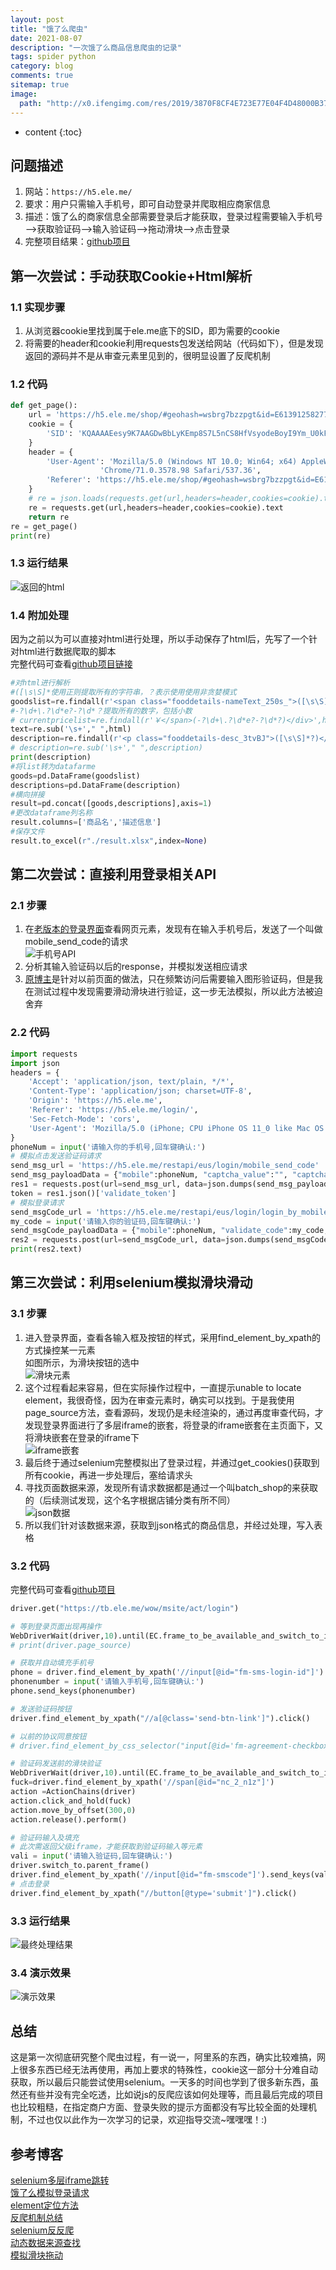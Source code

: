 ```yaml
---
layout: post
title: "饿了么爬虫"
date: 2021-08-07
description: "一次饿了么商品信息爬虫的记录"
tags: spider python
category: blog
comments: true
sitemap: true
image:
  path: "http://x0.ifengimg.com/res/2019/3870F8CF4E723E77E04F4D48000B376486E6006F_size27_w539_h271.jpeg"
---
```

* content
{:toc}

## 问题描述

1. 网站：`https://h5.ele.me/`  
2. 要求：用户只需输入手机号，即可自动登录并爬取相应商家信息  
3. 描述：饿了么的商家信息全部需要登录后才能获取，登录过程需要输入手机号——>获取验证码——>输入验证码——>拖动滑块——>点击登录
4. 完整项目结果：[github项目](https://github.com/Windy810/ElemeSpider)  
  
## 第一次尝试：手动获取Cookie+Html解析

### 1.1 实现步骤

1. 从浏览器cookie里找到属于ele.me底下的SID，即为需要的cookie
2. 将需要的header和cookie利用requests包发送给网站（代码如下），但是发现返回的源码并不是从审查元素里见到的，很明显设置了反爬机制

### 1.2 代码

```python
def get_page():
    url = 'https://h5.ele.me/shop/#geohash=wsbrg7bzzpgt&id=E6139125827790262630&rank_id=undefined&spm=a2ogi.13147251.shopList.5'
    cookie = {
        'SID': 'KQAAAAEesy9K7AAGDwBbLyKEmp8S7L5nCS8HfVsyodeBoyI9Ym_U0kFd',
    }
    header = {
        'User-Agent': 'Mozilla/5.0 (Windows NT 10.0; Win64; x64) AppleWebKit/537.36 (KHTML, like Gecko) '
                    'Chrome/71.0.3578.98 Safari/537.36',
        'Referer': 'https://h5.ele.me/shop/#geohash=wsbrg7bzzpgt&id=E6139125827790262630&rank_id=undefined&spm=a2ogi.13147251.shopList.5',
    }
    # re = json.loads(requests.get(url,headers=header,cookies=cookie).text)
    re = requests.get(url,headers=header,cookies=cookie).text
    return re
re = get_page()
print(re)
```

### 1.3 运行结果

![返回的html](https://raw.githubusercontent.com/Windy810/ElemeSpider/master/img/html.png)

### 1.4 附加处理

因为之前以为可以直接对html进行处理，所以手动保存了html后，先写了一个针对html进行数据爬取的脚本  
完整代码可查看[github项目链接](https://github.com/Windy810/ElemeSpider/blob/master/HtmlDataProcess/html_to_excel.py)

```python
#对html进行解析
#([\s\S]*使用正则提取所有的字符串，？表示使用使用非贪婪模式
goodslist=re.findall(r'<span class="fooddetails-nameText_250s_">([\s\S]*?)</span>',html)
#-?\d+\.?\d*e?-?\d*？提取所有的数字，包括小数
# currentpricelist=re.findall(r'￥</span>(-?\d+\.?\d*e?-?\d*?)</div>',html)
text=re.sub('\s+'," ",html)
description=re.findall(r'<p class="fooddetails-desc_3tvBJ">([\s\S]*?)</p>',text)
# description=re.sub('\s+'," ",description)
print(description)
#将list转为datafarme
goods=pd.DataFrame(goodslist)
descriptions=pd.DataFrame(description)
#横向拼接
result=pd.concat([goods,descriptions],axis=1)
#更改dataframe列名称
result.columns=['商品名','描述信息']
#保存文件
result.to_excel(r"./result.xlsx",index=None)
```

## 第二次尝试：直接利用登录相关API

### 2.1 步骤

1. 在[老版本的登录界面](https://h5.ele.me/login)查看网页元素，发现有在输入手机号后，发送了一个叫做mobile_send_code的请求  
![手机号API](https://pic2.zhimg.com/v2-eed560269e263bc62675d698078c25f5_r.jpg)
2. 分析其输入验证码以后的response，并模拟发送相应请求
3. [原博主](https://zhuanlan.zhihu.com/p/85503585)是针对以前页面的做法，只在频繁访问后需要输入图形验证码，但是我在测试过程中发现需要滑动滑块进行验证，这一步无法模拟，所以此方法被迫舍弃

### 2.2 代码

```python
import requests 
import json  
headers = { 
    'Accept': 'application/json, text/plain, */*', 
    'Content-Type': 'application/json; charset=UTF-8', 
    'Origin': 'https://h5.ele.me', 
    'Referer': 'https://h5.ele.me/login/', 
    'Sec-Fetch-Mode': 'cors', 
    'User-Agent': 'Mozilla/5.0 (iPhone; CPU iPhone OS 11_0 like Mac OS X) AppleWebKit/604.1.38 (KHTML, like Gecko) Version/11.0 Mobile/15A372 Safari/604.1' 
}  
phoneNum = input('请输入你的手机号,回车键确认:') 
# 模拟点击发送验证码请求 
send_msg_url = 'https://h5.ele.me/restapi/eus/login/mobile_send_code' 
send_msg_payloadData = {"mobile":phoneNum, "captcha_value":"", "captcha_hash":"", "scf":"ms"} 
res1 = requests.post(url=send_msg_url, data=json.dumps(send_msg_payloadData), headers=headers) 
token = res1.json()['validate_token'] 
# 模拟登录请求 
send_msgCode_url = 'https://h5.ele.me/restapi/eus/login/login_by_mobile' 
my_code = input('请输入你的验证码,回车键确认:') 
send_msgCode_payloadData = {"mobile":phoneNum, "validate_code":my_code, "validate_token":token, "scf":"ms"} 
res2 = requests.post(url=send_msgCode_url, data=json.dumps(send_msgCode_payloadData), headers=headers)  
print(res2.text) 
```

## 第三次尝试：利用selenium模拟滑块滑动

### 3.1 步骤

1. 进入登录界面，查看各输入框及按钮的样式，采用find_element_by_xpath的方式操控某一元素  
如图所示，为滑块按钮的选中  
![滑块元素](https://raw.githubusercontent.com/Windy810/ElemeSpider/master/img/slide.png)
2. 这个过程看起来容易，但在实际操作过程中，一直提示unable to locate element，我很奇怪，因为在审查元素时，确实可以找到。于是我使用page_source方法，查看源码，发现仍是未经渲染的，通过再度审查代码，才发现登录界面进行了多层iframe的嵌套，将登录的iframe嵌套在主页面下，又将滑块嵌套在登录的iframe下  
![iframe嵌套](https://raw.githubusercontent.com/Windy810/ElemeSpider/master/img/iframe.png)
3. 最后终于通过selenium完整模拟出了登录过程，并通过get_cookies()获取到所有cookie，再进一步处理后，塞给请求头
4. 寻找页面数据来源，发现所有请求数据都是通过一个叫batch_shop的来获取的（后续测试发现，这个名字根据店铺分类有所不同）  
![json数据](https://raw.githubusercontent.com/Windy810/ElemeSpider/master/img/dataapi1.png)
5. 所以我们针对该数据来源，获取到json格式的商品信息，并经过处理，写入表格

### 3.2 代码

完整代码可查看[github项目](https://github.com/Windy810/ElemeSpider)

```python
driver.get("https://tb.ele.me/wow/msite/act/login")

# 等到登录页面出现再操作
WebDriverWait(driver,10).until(EC.frame_to_be_available_and_switch_to_it("alibaba-login-box")) 
# print(driver.page_source)

# 获取并自动填充手机号
phone = driver.find_element_by_xpath('//input[@id="fm-sms-login-id"]')
phonenumber = input('请输入手机号,回车键确认:') 
phone.send_keys(phonenumber)

# 发送验证码按钮
driver.find_element_by_xpath("//a[@class='send-btn-link']").click()

# 以前的协议同意按钮
# driver.find_element_by_css_selector("input[@id='fm-agreement-checkbox']").click()

# 验证码发送前的滑块验证
WebDriverWait(driver,10).until(EC.frame_to_be_available_and_switch_to_it("baxia-dialog-content")) 
fuck=driver.find_element_by_xpath('//span[@id="nc_2_n1z"]')
action =ActionChains(driver)
action.click_and_hold(fuck)
action.move_by_offset(300,0)
action.release().perform()

# 验证码输入及填充
# 此次需返回父级iframe，才能获取到验证码输入等元素
vali = input('请输入验证码,回车键确认:') 
driver.switch_to.parent_frame()
driver.find_element_by_xpath('//input[@id="fm-smscode"]').send_keys(vali)
# 点击登录
driver.find_element_by_xpath("//button[@type='submit']").click()
```

### 3.3 运行结果

![最终处理结果](https://raw.githubusercontent.com/Windy810/ElemeSpider/master/img/dataexcel.png)

### 3.4 演示效果

![演示效果](https://gitee.com/windy810/pictures/raw/master/result.gif)

## 总结

这是第一次彻底研究整个爬虫过程，有一说一，阿里系的东西，确实比较难搞，网上很多东西已经无法再使用，再加上要求的特殊性，cookie这一部分十分难自动获取，所以最后只能尝试使用selenium。一天多的时间也学到了很多新东西，虽然还有些并没有完全吃透，比如说js的反爬应该如何处理等，而且最后完成的项目也比较粗糙，在指定商户方面、登录失败的提示方面都没有写比较全面的处理机制，不过也仅以此作为一次学习的记录，欢迎指导交流~嘿嘿嘿！:)  

## 参考博客

[selenium多层iframe跳转](https://www.cnblogs.com/chaosk-1404/p/13513585.html)  
[饿了么模拟登录请求](https://zhuanlan.zhihu.com/p/85503585)  
[element定位方法](https://www.cnblogs.com/nnniki/p/9633437.html)  
[反爬机制总结](https://blog.csdn.net/xiao_yi_xiao/article/details/101835176)  
[selenium反反爬](https://blog.51cto.com/u_6315133/3158464?xiangguantuijian&01)  
[动态数据来源查找](https://blog.csdn.net/qq_42692386/article/details/105825085)  
[模拟滑块拖动](https://blog.csdn.net/u012067766/article/details/79793264)
